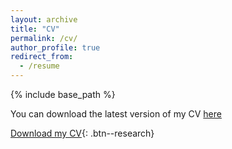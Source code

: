 ```yaml
---
layout: archive
title: "CV"
permalink: /cv/
author_profile: true
redirect_from:
  - /resume
---
```


{% include base_path %}

You can download the latest version of my CV [here](/papers/Alam_MdMoshiUl_CV.pdf)


[<i class="fa fa-download"></i> Download my CV](/papers/Alam_MdMoshiUl_CV.pdf){: .btn--research}
